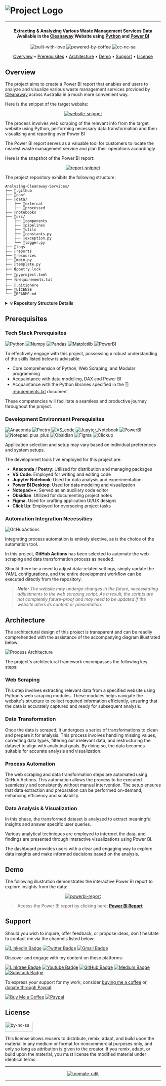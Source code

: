 
# ![Project Logo][project_logo]

---

<h4 align="center"> Extracting & Analyzing Various Waste Management Services Data Available in the <a href="https://www.cleanaway.com.au/" target="_blank">Cleanaway</a> Website using <a href="https://www.python.org/" target="_blank">Python</a> and <a href="https://en.wikipedia.org/wiki/Microsoft_Power_BI" target="_blank">Power BI</a></h4>

<p align='center'>
<img src="https://forthebadge.com/images/badges/built-with-love.svg" alt="built-with-love" border="0">
<img src="https://forthebadge.com/images/badges/powered-by-coffee.svg" alt="powered-by-coffee" border="0">
<img src="https://forthebadge.com/images/badges/cc-nc-sa.svg" alt="cc-nc-sa" border="0">
</p>


<p align="center">
  <a href="#overview">Overview</a> •
  <a href="#prerequisites">Prerequisites</a> •
  <a href="#architecture">Architecture</a> •
  <a href="#demo">Demo</a> •
  <a href="#support">Support</a> •
  <a href="#license">License</a>
</p>


## Overview

The project aims to create a Power BI report that enables end users to analyze and visualize various waste management services provided by [Cleanaway][website_link] across Australia in a much more convenient way.

Here is the snippet of the target website:

<p align='center'>
  <a href="https://www.cleanaway.com.au/contact-us/our-locations/">
    <img src="./resources/readme_images/website_snippet.png" alt="website-snippet" style="0">
  </a>
</p>

The process involves web scraping of the relevant info from the target website using Python, performing necessary data transformation and then visualizing and reporting over Power BI

The Power BI report serves as a valuable tool for customers to locate the nearest waste management service and plan their operations accordingly

Here is the snapshot of the Power BI report:

<p align='center'>
  <a href="https://app.powerbi.com/view?r=eyJrIjoiNTFjNGNkZDktMDUyMC00ZDVjLWI5M2ItZTQyNzBmYjc5ZjI5IiwidCI6IjI5MmY4YmYxLTg2NzQtNGM0Ny05Yzk1LWMwNDYzZGQxMGRlNCJ9&embedImagePlaceholder=true&pageName=f9f8199023dbd13e50ea">
    <img src="./resources/readme_images/powerbi_report.png" alt="report-snippet" style="0">
  </a>
</p>

The project repository exhibits the following structure:

```
Analyzing-Cleanaway-Services/
├── 📁.github
├── 📁conf
├── 📁data/
│   ├── 📁external
│   ├── 📁processed
├── 📁notebooks
├── 📁src/
│   ├── 📁components
│   ├── 📁pipelines
│   ├── 📁utils
│   ├── 🐍constants.py
│   ├── 🐍exception.py
│   └── 🐍logger.py
├── 📁logs
├── 📁reports
├── 📁resources
├── 🐍main.py
├── 🐍template.py
├── 🔒poetry.lock
├── 📇pyproject.toml
├── 🗒️requirements.txt
├── 📜.gitignore
├── 🔑LICENSE
└── 📝README.md
```
<details>
<summary>
   <strong>💡 Repository Structure Details</strong>
</summary>
<br>

To help you navigate through the project, here’s a concise guide to the repository’s structure, detailing what each directory contains and its purpose within the project:

- **`📁.github`** - Contains GitHub-related configuration files like workflows for CI/CD.
- **`📁conf`** - Configuration files and schema for the project.
- **`📁data/`**
  - **`📁external`** - Data extracted from external data source(s).
  - **`📁processed`** - Data that has been cleaned and transformed for analysis.
- **`📁notebooks`** - Jupyter notebooks for exploratory data analysis and model experimentation.
- **`📁src/`**
  - **`📁components`** - Modular components used across the project.
  - **`📁pipelines`** - Data processing and machine learning pipelines.
  - **`📁utils`** - Utility scripts for common tasks throughout the project.
  - **`🐍constants.py`** - Central file for constants used in the project.
  - **`🐍exception.py`** - Custom exception classes for error handling.
  - **`🐍logger.py`** - Logging configuration and setup.
- **`📁logs`** - Contains auto-generated logs for event and error tracking, not included in Git.
- **`📁reports`** - Generated analysis reports and insights.
- **`📁resources`** - Additional resources like images or documents used in the project
- **`🐍main.py`** - Script to orchestrates the project's workflow. It sequentially executes the pipeline scripts
- **`🐍template.py`** - Template script for standardizing code structure.
- **`🔒poetry.lock`** - Lock file for Poetry to ensure reproducible builds.
- **`📇pyproject.toml`** - Poetry configuration file for package management.
- **`🗒️requirements.txt`** - List of Python package requirements.
- **`📜.gitignore`** - Specifies intentionally untracked files to ignore.
- **`🔑LICENSE`** - The license file for the project.
- **`📝README.md`** - The introductory documentation for the project.

</details>

## Prerequisites

### Tech Stack Prerequisites
![Python] ![Numpy] ![Pandas] ![Matplotlib] ![PowerBI]

To effectively engage with this project, possessing a robust understanding of the skills listed below is advisable:

- Core comprehension of Python, Web Scraping, and Modular programming
- Acquaintance with data modelling, DAX and Power BI
- Acquaintance with the Python libraries specified in the 🗒️[requirements.txt][requirements] document

These competencies will facilitate a seamless and productive journey throughout the project.

### Development Environment Prerequisites
![Anaconda] ![Poetry] ![VS_code] ![Jupyter_Notebook] ![PowerBI] ![Notepad_plus_plus] ![Obsidian] ![Figma] ![Clickup]

Application selection and setup may vary based on individual preferences and system setups.

The development tools I've employed for this project are:
- **Anaconda** / **Poetry**: Utilized for distribution and managing packages
- **VS Code**: Employed for writing and editing code
- **Jupyter Notebook**: Used for data analysis and experimentation
- **Power BI Desktop**: Used for data modeling and visualization
- **Notepad++**: Served as an auxiliary code editor
- **Obsidian**: Utilized for documenting project notes
- **Figma**: Used for crafting application UI/UX designs
- **Click Up**: Employed for overseeing project tasks

### Automation Integration Necessities
![GitHubActions]

Integrating process automation is entirely elective, as is the choice of the automation tool.

In this project, **GitHub Actions** has been selected to automate the web scraping and data transformation process as needed.

Should there be a need to adjust data-related settings, simply update the YAML configurations, and the entire development workflow can be executed directly from the repository.

> ***Note:** The website may undergo changes in the future, necessitating adjustments to the web scraping script. As a result, the scripts are not completely future-proof and may need to be updated if the website alters its content or presentation.*


## Architecture

The architectural design of this project is transparent and can be readily comprehended with the assistance of the accompanying diagram illustrated below:

![Process Architecture][process_workflow]

The project's architectural framework encompasses the following key steps:

### Web Scraping
This step involves extracting relevant data from a specified website using Python's web scraping modules. These modules helps navigate the website's structure to collect required information efficiently, ensuring that the data is accurately captured and ready for subsequent analysis.

### Data Transformation
Once the data is scraped, it undergoes a series of transformations to clean and prepare it for analysis. This process involves handling missing values, correcting data types, filtering out irrelevant data, and restructuring the dataset to align with analytical goals. By doing so, the data becomes suitable for accurate analysis and visualization.

### Process Automation
The web scraping and data transformation steps are automated using GitHub Actions. This automation allows the process to be executed seamlessly and consistently without manual intervention. The setup ensures that data extraction and preparation can be performed on-demand, enhancing efficiency and scalability.

### Data Analysis & Visualization
In this phase, the transformed dataset is analyzed to extract meaningful insights and answer specific user queries. 

Various analytical techniques are employed to interpret the data, and findings are presented through interactive visualizations using Power BI. 

The dashboard provides users with a clear and engaging way to explore data insights and make informed decisions based on the analysis.


## Demo

The following illustration demonstrates the interactive Power BI report to explore insights from the data:

<p align='center'>
  <a href="https://app.powerbi.com/view?r=eyJrIjoiNTFjNGNkZDktMDUyMC00ZDVjLWI5M2ItZTQyNzBmYjc5ZjI5IiwidCI6IjI5MmY4YmYxLTg2NzQtNGM0Ny05Yzk1LWMwNDYzZGQxMGRlNCJ9&embedImagePlaceholder=true&pageName=f9f8199023dbd13e50ea">
    <img src="./resources/readme_images/powerbi_report.png" alt="powerbi-report" style="0">
  </a>
</p>

> Access the Power BI report by clicking here: **[Power BI Report][powerbi_link]**


## Support

Should you wish to inquire, offer feedback, or propose ideas, don’t hesitate to contact me via the channels listed below:

[![Linkedin Badge][linkedinbadge]][linkedin] [![Twitter Badge][twitterbadge]][twitter] [![Gmail Badge][gmailbadge]][gmail]

Discover and engage with my content on these platforms:

[![Linktree Badge][linktreebadge]][linktree] [![Youtube Badge][youtubebadge]][youtube] [![GitHub Badge][githubbadge]][github] [![Medium Badge][mediumbadge]][medium]  [![Substack Badge][substackbadge]][substack] 

To express your support for my work, consider [buying me a coffee][buymeacoffee] or, [donate through Paypal][paypal]

[![Buy Me a Coffee][buymeacoffeebadge]][buymeacoffee] [![Paypal][paypalbadge]][paypal]

## License

<a href = 'https://creativecommons.org/licenses/by-nc-sa/4.0/' target="_blank">
    <img src="https://i.ibb.co/mvmWGkm/by-nc-sa.png" alt="by-nc-sa" border="0" width="88" height="31">
</a>

This license allows reusers to distribute, remix, adapt, and build upon the material in any medium or format for noncommercial purposes only, and only so long as attribution is given to the creator. If you remix, adapt, or build upon the material, you must license the modified material under identical terms.

---
<p align='center'>
  <a href="https://topmate.io/quantumudit">
    <img src="https://github.com/quantumudit/Spend-Estimator/assets/54057814/8e5485b9-4777-487b-9677-9d531cef0169" alt="topmate-udit" style="0">
  </a>
</p>

---

<!-- Image Links -->

[project_logo]: ./resources/readme_images/project_cover_image.png
[process_workflow]: ./resources/readme_images/process_workflow.png

<!-- External Links -->

[website_link]: https://www.cleanaway.com.au/contact-us/our-locations/
[powerbi_link]: https://app.powerbi.com/view?r=eyJrIjoiNTFjNGNkZDktMDUyMC00ZDVjLWI5M2ItZTQyNzBmYjc5ZjI5IiwidCI6IjI5MmY4YmYxLTg2NzQtNGM0Ny05Yzk1LWMwNDYzZGQxMGRlNCJ9&embedImagePlaceholder=true&pageName=f9f8199023dbd13e50ea
[requirements]: ./requirements.txt

<!-- Project Specific Links -->

[main]: ./main.py 

<!-- Profile Links -->

[linkedin]: https://www.linkedin.com/in/quantumudit/
[twitter]: https://twitter.com/quantumudit
[medium]: https://medium.com/@quantumudit
[linktree]: https://linktr.ee/quantumudit
[youtube]: https://www.youtube.com/@quantumudit
[github]: https://github.com/quantumudit/
[substack]: https://substack.com/
[gmail]: quantumudit@gmail.com

<!-- Payment Profile Links -->
[buymeacoffee]: https://www.buymeacoffee.com/quantumudit
[paypal]: https://paypal.me/quantumudit


<!-- Shields Profile Links -->

[linkedinbadge]: https://img.shields.io/badge/-uditkumarchatterjee-0e76a8?style=flat&labelColor=0e76a8&logo=linkedin&logoColor=white
[twitterbadge]: https://img.shields.io/badge/-quantumudit-000000?style=flat&labelColor=000000&logo=x&logoColor=white
[gmailbadge]: https://img.shields.io/badge/quantumudit@gmail.com-D14836?style=flat&logo=gmail&logoColor=white
[mediumbadge]: https://img.shields.io/badge/Medium-02b875?style=for-the-badge&logo=medium&logoColor=white
[linktreebadge]:https://img.shields.io/badge/Linktree-1de9b6?style=for-the-badge&logo=linktree&logoColor=white
[youtubebadge]: https://img.shields.io/badge/YouTube-%23FF0000.svg?style=for-the-badge&logo=YouTube&logoColor=white
[substackbadge]: https://img.shields.io/badge/Substack-%23006f5c.svg?style=for-the-badge&logo=substack&logoColor=FF6719
[githubbadge]: https://img.shields.io/badge/github-%23121011.svg?style=for-the-badge&logo=github&logoColor=white

<!-- Shields Payment Links -->

[buymeacoffeebadge]: https://img.shields.io/badge/Buy%20Me%20a%20Coffee-ffdd00?style=for-the-badge&logo=buy-me-a-coffee&logoColor=black
[paypalbadge]: https://img.shields.io/badge/PayPal-00457C?style=for-the-badge&logo=paypal&logoColor=white
[phonepebadge]: https://img.shields.io/badge/Phonepe-54039A?style=for-the-badge&logo=phonepe&logoColor=white
[amazonpaybadge]: https://img.shields.io/badge/AmazonPay-ff9900.svg?style=for-the-badge&logo=Amazon-Pay&logoColor=white
[googlepaybadge]: https://img.shields.io/badge/GooglePay-%233780F1.svg?style=for-the-badge&logo=Google-Pay&logoColor=white

<!-- Shields Tech stack Links -->

[Python]: https://img.shields.io/badge/python-3670A0?style=for-the-badge&logo=python&logoColor=ffdd54
[Jupyter_Notebook]: https://img.shields.io/badge/jupyter-%23FA0F00.svg?style=for-the-badge&logo=jupyter&logoColor=white
[VS_code]: https://img.shields.io/badge/Visual%20Studio%20Code-0078d7.svg?style=for-the-badge&logo=visual-studio-code&logoColor=white
[R]: https://img.shields.io/badge/r-%23276DC3.svg?style=for-the-badge&logo=r&logoColor=white
[RStudio]: https://img.shields.io/badge/RStudio-4285F4?style=for-the-badge&logo=rstudio&logoColor=white
[Notepad_plus_plus]: https://img.shields.io/badge/Notepad++-90E59A.svg?style=for-the-badge&logo=notepad%2b%2b&logoColor=black
[Figma]: https://img.shields.io/badge/figma-%23F24E1E.svg?style=for-the-badge&logo=figma&logoColor=white
[PowerBI]: https://img.shields.io/badge/power_bi-F2C811?style=for-the-badge&logo=powerbi&logoColor=black
[Obsidian]: https://img.shields.io/badge/Obsidian-%23483699.svg?style=for-the-badge&logo=obsidian&logoColor=white
[Trello]: https://img.shields.io/badge/Trello-%23026AA7.svg?style=for-the-badge&logo=Trello&logoColor=white
[NumPy]: https://img.shields.io/badge/numpy-%23013243.svg?style=for-the-badge&logo=numpy&logoColor=white
[Pandas]: https://img.shields.io/badge/pandas-%23150458.svg?style=for-the-badge&logo=pandas&logoColor=white
[Matplotlib]: https://img.shields.io/badge/Matplotlib-%23ffffff.svg?style=for-the-badge&logo=Matplotlib&logoColor=black
[mlflow]: https://img.shields.io/badge/mlflow-%23d9ead3.svg?style=for-the-badge&logo=numpy&logoColor=blue
[scikit-learn]: https://img.shields.io/badge/scikit--learn-%23F7931E.svg?style=for-the-badge&logo=scikit-learn&logoColor=white
[SciPy]: https://img.shields.io/badge/SciPy-%230C55A5.svg?style=for-the-badge&logo=scipy&logoColor=%white
[TensorFlow]: https://img.shields.io/badge/TensorFlow-%23FF6F00.svg?style=for-the-badge&logo=TensorFlow&logoColor=white
[Keras]: https://img.shields.io/badge/Keras-%23D00000.svg?style=for-the-badge&logo=Keras&logoColor=white
[PyTorch]: https://img.shields.io/badge/PyTorch-%23EE4C2C.svg?style=for-the-badge&logo=PyTorch&logoColor=white
[Plotly]: https://img.shields.io/badge/Plotly-%233F4F75.svg?style=for-the-badge&logo=plotly&logoColor=white
[Streamlit]: https://img.shields.io/badge/Streamlit-ff4b4b?style=for-the-badge&labelColor=ff4b4b&logo=streamlit&logoColor=white
[GitHubActions]: https://img.shields.io/badge/github%20actions-%232671E5.svg?style=for-the-badge&logo=githubactions&logoColor=white
[MicrosoftSQLServer]: https://img.shields.io/badge/Microsoft%20SQL%20Server-CC2927?style=for-the-badge&logo=microsoft%20sql%20server&logoColor=white
[Postgres]: https://img.shields.io/badge/postgres-%23316192.svg?style=for-the-badge&logo=postgresql&logoColor=white
[SQLite]: https://img.shields.io/badge/sqlite-%2307405e.svg?style=for-the-badge&logo=sqlite&logoColor=white
[Kaggle]: https://img.shields.io/badge/Kaggle-035a7d?style=for-the-badge&logo=kaggle&logoColor=white
[Anaconda]: https://img.shields.io/badge/Anaconda-%2344A833.svg?style=for-the-badge&logo=anaconda&logoColor=white
[FastAPI]: https://img.shields.io/badge/FastAPI-005571?style=for-the-badge&logo=fastapi
[Tidyverse]: https://img.shields.io/badge/-Tidyverse-1A162D?style=for-the-badge&labelColor=1A162D&logo=tidyverse&logoColor=white
[Poetry]: https://img.shields.io/badge/-Poetry-60A5FA?style=for-the-badge&labelColor=60A5FA&logo=poetry&logoColor=white
[Clickup]: https://img.shields.io/badge/-Click%20Up-7B68EE?style=for-the-badge&labelColor=7B68EE&logo=clickup&logoColor=white
